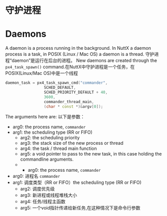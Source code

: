 # 守护进程

# Daemons

A daemon is a process running in the background. In NuttX a daemon process is a task, in POSIX (Linux / Mac OS) a daemon is a thread.
守护进程“daemon”是运行在后台的进程。
New daemons are created through the `px4_task_spawn()` command.在NuttX中守护进程是一个任务，在POSIX(Linux/Mac OS)中是一个线程

```C++
daemon_task = px4_task_spawn_cmd("commander",
			     SCHED_DEFAULT,
			     SCHED_PRIORITY_DEFAULT + 40,
			     3600,
			     commander_thread_main,
			     (char * const *)&argv[0]);
```

The arguments here are:
以下是参数：
- arg0: the process name, `commander`
- arg1: the scheduling type (RR or FIFO)
  - arg2: the scheduling priority
  - arg3: the stack size of the new process or thread
  - arg4: the task / thread main function
  - arg5: a void pointer to pass to the new task, in this case holding the commandline arguments.
  - - arg0: the process name, `commander`
- arg0: 进程名 `commander`
- arg1: 调度类型（RR or FIFO）the scheduling type (RR or FIFO)
  - arg2: 调度优先级
  - arg3: 新进程或线程堆栈大小
  - arg4: 任务/线程主函数
  - arg5: 一个void指针传递给新任务,在这种情况下是命令行参数
